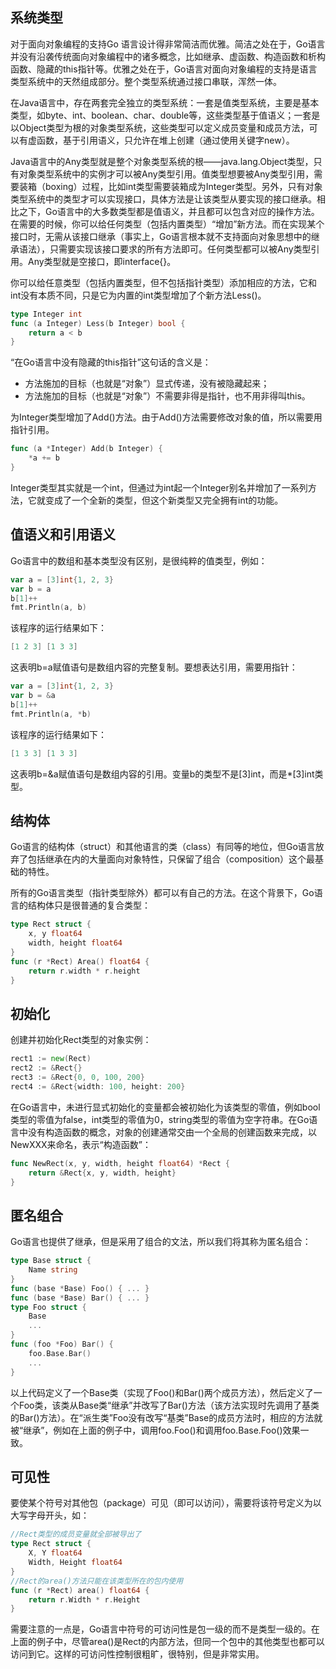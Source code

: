 ﻿---
sort: 7
---

## 系统类型

对于面向对象编程的支持Go 语言设计得非常简洁而优雅。简洁之处在于，Go语言并没有沿袭传统面向对象编程中的诸多概念，比如继承、虚函数、构造函数和析构函数、隐藏的this指针等。优雅之处在于，Go语言对面向对象编程的支持是语言类型系统中的天然组成部分。整个类型系统通过接口串联，浑然一体。

在Java语言中，存在两套完全独立的类型系统：一套是值类型系统，主要是基本类型，如byte、int、boolean、char、double等，这些类型基于值语义；一套是以Object类型为根的对象类型系统，这些类型可以定义成员变量和成员方法，可以有虚函数，基于引用语义，只允许在堆上创建（通过使用关键字new）。

Java语言中的Any类型就是整个对象类型系统的根——java.lang.Object类型，只有对象类型系统中的实例才可以被Any类型引用。值类型想要被Any类型引用，需要装箱（boxing）过程，比如int类型需要装箱成为Integer类型。另外，只有对象类型系统中的类型才可以实现接口，具体方法是让该类型从要实现的接口继承。相比之下，Go语言中的大多数类型都是值语义，并且都可以包含对应的操作方法。在需要的时候，你可以给任何类型（包括内置类型）“增加”新方法。而在实现某个接口时，无需从该接口继承（事实上，Go语言根本就不支持面向对象思想中的继承语法），只需要实现该接口要求的所有方法即可。任何类型都可以被Any类型引用。Any类型就是空接口，即interface{}。

你可以给任意类型（包括内置类型，但不包括指针类型）添加相应的方法，它和int没有本质不同，只是它为内置的int类型增加了个新方法Less()。

```Go
type Integer int
func (a Integer) Less(b Integer) bool {
    return a < b
}
```

“在Go语言中没有隐藏的this指针”这句话的含义是：

-   方法施加的目标（也就是“对象”）显式传递，没有被隐藏起来；
-   方法施加的目标（也就是“对象”）不需要非得是指针，也不用非得叫this。

为Integer类型增加了Add()方法。由于Add()方法需要修改对象的值，所以需要用指针引用。

```Go
func (a *Integer) Add(b Integer) {
    *a += b
}
```

Integer类型其实就是一个int，但通过为int起一个Integer别名并增加了一系列方法，它就变成了一个全新的类型，但这个新类型又完全拥有int的功能。

## 值语义和引用语义

Go语言中的数组和基本类型没有区别，是很纯粹的值类型，例如：

```Go
var a = [3]int{1, 2, 3}
var b = a
b[1]++
fmt.Println(a, b)
```

该程序的运行结果如下：

```Go
[1 2 3] [1 3 3]
```

这表明b=a赋值语句是数组内容的完整复制。要想表达引用，需要用指针：

```Go
var a = [3]int{1, 2, 3}
var b = &a
b[1]++
fmt.Println(a, *b)
```

该程序的运行结果如下：

```Go
[1 3 3] [1 3 3]
```

这表明b=&a赋值语句是数组内容的引用。变量b的类型不是[3]int，而是*[3]int类型。

## 结构体

Go语言的结构体（struct）和其他语言的类（class）有同等的地位，但Go语言放弃了包括继承在内的大量面向对象特性，只保留了组合（composition）这个最基础的特性。

所有的Go语言类型（指针类型除外）都可以有自己的方法。在这个背景下，Go语言的结构体只是很普通的复合类型：

```Go
type Rect struct {
    x, y float64
    width, height float64
}
func (r *Rect) Area() float64 {
    return r.width * r.height
}
```

## 初始化

创建并初始化Rect类型的对象实例：

```Go
rect1 := new(Rect)
rect2 := &Rect{}
rect3 := &Rect{0, 0, 100, 200}
rect4 := &Rect{width: 100, height: 200}
```

在Go语言中，未进行显式初始化的变量都会被初始化为该类型的零值，例如bool类型的零值为false，int类型的零值为0，string类型的零值为空字符串。在Go语言中没有构造函数的概念，对象的创建通常交由一个全局的创建函数来完成，以NewXXX来命名，表示“构造函数”：

```Go
func NewRect(x, y, width, height float64) *Rect {
    return &Rect{x, y, width, height}
}
```

## 匿名组合

Go语言也提供了继承，但是采用了组合的文法，所以我们将其称为匿名组合：

```Go
type Base struct {
    Name string
}
func (base *Base) Foo() { ... }
func (base *Base) Bar() { ... }
type Foo struct {
    Base
    ...
}
func (foo *Foo) Bar() {
    foo.Base.Bar()
    ...
}

```

以上代码定义了一个Base类（实现了Foo()和Bar()两个成员方法），然后定义了一个Foo类，该类从Base类“继承”并改写了Bar()方法（该方法实现时先调用了基类的Bar()方法）。在“派生类”Foo没有改写“基类”Base的成员方法时，相应的方法就被“继承”，例如在上面的例子中，调用foo.Foo()和调用foo.Base.Foo()效果一致。

## 可见性

要使某个符号对其他包（package）可见（即可以访问），需要将该符号定义为以大写字母开头，如：

```Go
//Rect类型的成员变量就全部被导出了
type Rect struct {
    X, Y float64
    Width, Height float64
}
//Rect的area()方法只能在该类型所在的包内使用
func (r *Rect) area() float64 {
    return r.Width * r.Height
}
```

需要注意的一点是，Go语言中符号的可访问性是包一级的而不是类型一级的。在上面的例子中，尽管area()是Rect的内部方法，但同一个包中的其他类型也都可以访问到它。这样的可访问性控制很粗旷，很特别，但是非常实用。
